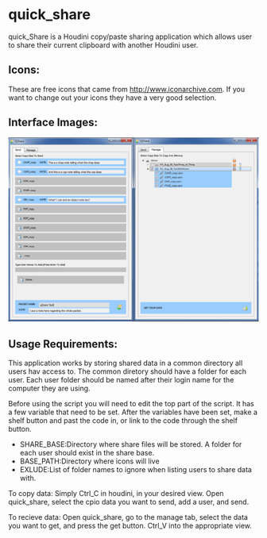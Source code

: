 # quick_share
quick_Share is a Houdini copy/paste sharing application which allows user to share their current clipboard with another Houdini user.

## Icons:
These are free icons that came from http://www.iconarchive.com.
If you want to change out your icons they have a very good selection.

## Interface Images:
![alt text](quick_share_example.jpg "Example Image")

## Usage Requirements:
This application works by storing shared data in a common directory all users hav access to. The common diretory should have a folder for each user. Each user folder should be named after their login name for the computer they are using. 

Before using the script you will need to edit the top part of the script. It has a few variable that need to be set. After the variables have been set, make a shelf button and past the code in, or link to the code through the shelf button. 

- SHARE_BASE:Directory where share files will be stored. A folder for each user should exist in the share base.
- BASE_PATH:Directory where icons will live
- EXLUDE:List of folder names to ignore when listing users to share data with. 

To copy data: 
Simply Ctrl_C in houdini, in your desired view. Open quick_share, select the cpio data you want to send, add a user, and send. 

To recieve data:
Open quick_share, go to the manage tab, select the data you want to get, and press the get button. Ctrl_V into the appropriate view.
